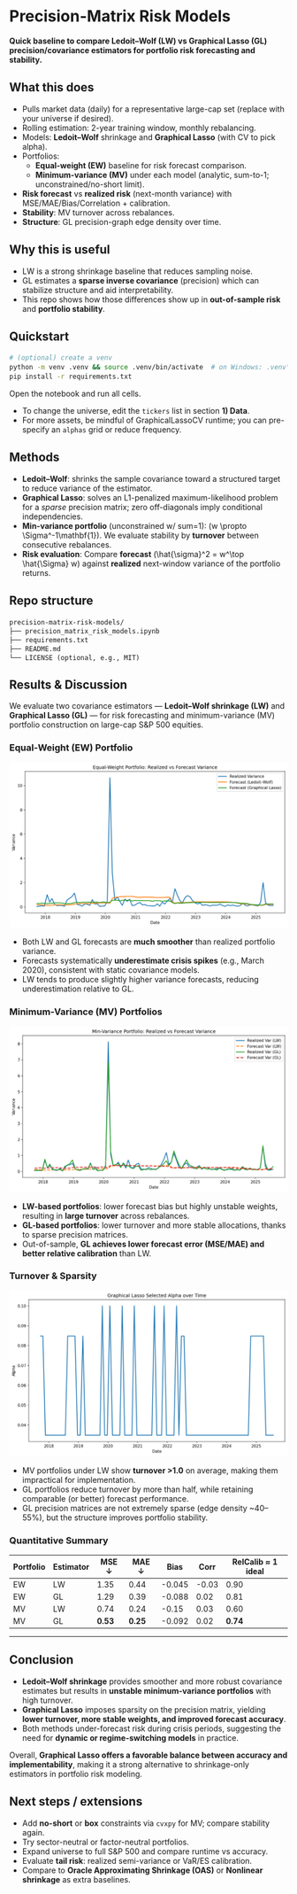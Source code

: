 # Precision-Matrix Risk Models

**Quick baseline to compare Ledoit–Wolf (LW) vs Graphical Lasso (GL) precision/covariance estimators for portfolio risk forecasting and stability.**

## What this does
- Pulls market data (daily) for a representative large-cap set (replace with your universe if desired).
- Rolling estimation: 2-year training window, monthly rebalancing.
- Models: **Ledoit–Wolf** shrinkage and **Graphical Lasso** (with CV to pick alpha).
- Portfolios:
  - **Equal-weight (EW)** baseline for risk forecast comparison.
  - **Minimum-variance (MV)** under each model (analytic, sum-to-1; unconstrained/no-short limit).
- **Risk forecast** vs **realized risk** (next-month variance) with MSE/MAE/Bias/Correlation + calibration.
- **Stability**: MV turnover across rebalances.
- **Structure**: GL precision-graph edge density over time.

## Why this is useful 
- LW is a strong shrinkage baseline that reduces sampling noise.
- GL estimates a **sparse inverse covariance** (precision) which can stabilize structure and aid interpretability.
- This repo shows how those differences show up in **out-of-sample risk** and **portfolio stability**.

## Quickstart
```bash
# (optional) create a venv
python -m venv .venv && source .venv/bin/activate  # on Windows: .venv\Scripts\activate
pip install -r requirements.txt
```

Open the notebook and run all cells.
- To change the universe, edit the `tickers` list in section **1) Data**.
- For more assets, be mindful of GraphicalLassoCV runtime; you can pre-specify an `alphas` grid or reduce frequency.

## Methods 
- **Ledoit–Wolf**: shrinks the sample covariance toward a structured target to reduce variance of the estimator.
- **Graphical Lasso**: solves an L1-penalized maximum-likelihood problem for a *sparse* precision matrix; zero off-diagonals imply conditional independencies.
- **Min-variance portfolio** (unconstrained w/ sum=1): \(w \propto \Sigma^-1\mathbf{1}\). We evaluate stability by **turnover** between consecutive rebalances.
- **Risk evaluation**: Compare **forecast** \(\hat{\sigma}^2 = w^\top \hat{\Sigma} w\) against **realized** next-window variance of the portfolio returns.

## Repo structure
```
precision-matrix-risk-models/
├── precision_matrix_risk_models.ipynb
├── requirements.txt
├── README.md
└── LICENSE (optional, e.g., MIT)
```
## Results & Discussion

We evaluate two covariance estimators — **Ledoit–Wolf shrinkage (LW)** and **Graphical Lasso (GL)** — for risk forecasting and minimum-variance (MV) portfolio construction on large-cap S&P 500 equities.

### Equal-Weight (EW) Portfolio
![EW Portfolio: Realized vs Forecast Variance](figures/ew_variance.png)

- Both LW and GL forecasts are **much smoother** than realized portfolio variance.  
- Forecasts systematically **underestimate crisis spikes** (e.g., March 2020), consistent with static covariance models.  
- LW tends to produce slightly higher variance forecasts, reducing underestimation relative to GL.  

### Minimum-Variance (MV) Portfolios
![MV Portfolios: Realized vs Forecast Variance](figures/mv_variance.png)

- **LW-based portfolios**: lower forecast bias but highly unstable weights, resulting in **large turnover** across rebalances.  
- **GL-based portfolios**: lower turnover and more stable allocations, thanks to sparse precision matrices.  
- Out-of-sample, **GL achieves lower forecast error (MSE/MAE) and better relative calibration** than LW.  

### Turnover & Sparsity
![Portfolio Turnover and GL Precision Graph Density](figures/gl_alpha.png)

- MV portfolios under LW show **turnover >1.0** on average, making them impractical for implementation.  
- GL portfolios reduce turnover by more than half, while retaining comparable (or better) forecast performance.  
- GL precision matrices are not extremely sparse (edge density ~40–55%), but the structure improves portfolio stability.  

### Quantitative Summary
| Portfolio | Estimator | MSE ↓ | MAE ↓ | Bias | Corr | RelCalib ≈ 1 ideal |
|-----------|-----------|-------|-------|------|------|-------------------|
| EW        | LW        | 1.35  | 0.44  | -0.045 | -0.03 | 0.90 |
| EW        | GL        | 1.29  | 0.39  | -0.088 | 0.02  | 0.81 |
| MV        | LW        | 0.74  | 0.24  | -0.15  | 0.03  | 0.60 |
| MV        | GL        | **0.53** | **0.25** | -0.092 | 0.02  | **0.74** |

---

## Conclusion

- **Ledoit–Wolf shrinkage** provides smoother and more robust covariance estimates but results in **unstable minimum-variance portfolios** with high turnover.  
- **Graphical Lasso** imposes sparsity on the precision matrix, yielding **lower turnover, more stable weights, and improved forecast accuracy**.  
- Both methods under-forecast risk during crisis periods, suggesting the need for **dynamic or regime-switching models** in practice.  

Overall, **Graphical Lasso offers a favorable balance between accuracy and implementability**, making it a strong alternative to shrinkage-only estimators in portfolio risk modeling.

## Next steps / extensions
- Add **no-short** or **box** constraints via `cvxpy` for MV; compare stability again.
- Try sector-neutral or factor-neutral portfolios.
- Expand universe to full S&P 500 and compare runtime vs accuracy.
- Evaluate **tail risk**: realized semi-variance or VaR/ES calibration.
- Compare to **Oracle Approximating Shrinkage (OAS)** or **Nonlinear shrinkage** as extra baselines.
